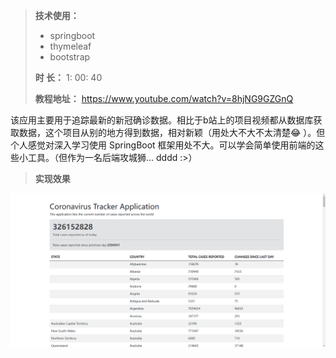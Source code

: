 >**技术使用：**
>
>* springboot
>* thymeleaf
>* bootstrap
>
>**时      长：** 1: 00: 40
>
>**教程地址：** https://www.youtube.com/watch?v=8hjNG9GZGnQ



该应用主要用于追踪最新的新冠确诊数据。相比于b站上的项目视频都从数据库获取数据，这个项目从别的地方得到数据，相对新颖（用处大不大不太清楚:joy: ）。但个人感觉对深入学习使用 SpringBoot 框架用处不大。可以学会简单使用前端的这些小工具。（但作为一名后端攻城狮... dddd :>）



> **实现效果**

![image-20220117004059201](images/image-20220117004059201.png)


